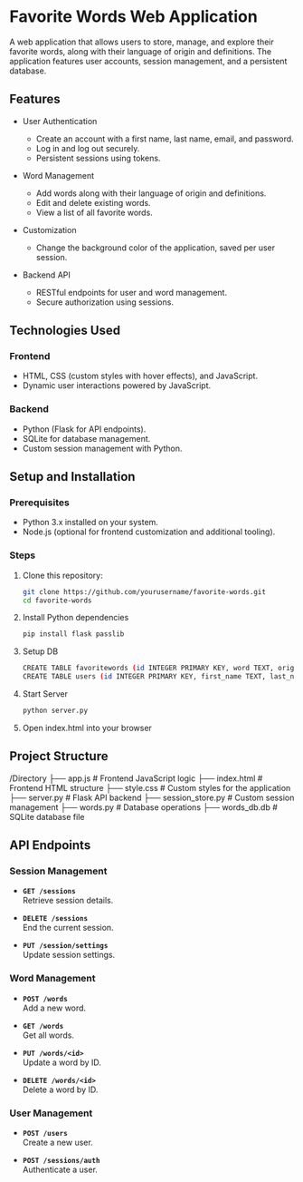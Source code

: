 # Favorite Words Web Application

A web application that allows users to store, manage, and explore their favorite words, along with their language of origin and definitions. The application features user accounts, session management, and a persistent database.

## Features

- User Authentication
  - Create an account with a first name, last name, email, and password.
  - Log in and log out securely.
  - Persistent sessions using tokens.

- Word Management
  - Add words along with their language of origin and definitions.
  - Edit and delete existing words.
  - View a list of all favorite words.

- Customization
  - Change the background color of the application, saved per user session.

- Backend API
  - RESTful endpoints for user and word management.
  - Secure authorization using sessions.

## Technologies Used

### Frontend
- HTML, CSS (custom styles with hover effects), and JavaScript.
- Dynamic user interactions powered by JavaScript.

### Backend
- Python (Flask for API endpoints).
- SQLite for database management.
- Custom session management with Python.

## Setup and Installation

### Prerequisites
- Python 3.x installed on your system.
- Node.js (optional for frontend customization and additional tooling).

### Steps
1. Clone this repository:
   ```bash
   git clone https://github.com/yourusername/favorite-words.git
   cd favorite-words
   ```
2. Install Python dependencies
   ```bash
   pip install flask passlib
   ```
3. Setup DB
   ```bash
   CREATE TABLE favoritewords (id INTEGER PRIMARY KEY, word TEXT, origin TEXT, definition TEXT);
   CREATE TABLE users (id INTEGER PRIMARY KEY, first_name TEXT, last_name TEXT, email TEXT, password TEXT);
   ```
4. Start Server
   ```bash
   python server.py
   ```
5. Open index.html into your browser

## Project Structure
/Directory
├── app.js                # Frontend JavaScript logic
├── index.html            # Frontend HTML structure
├── style.css             # Custom styles for the application
├── server.py             # Flask API backend
├── session_store.py      # Custom session management
├── words.py              # Database operations
├── words_db.db           # SQLite database file

## API Endpoints

### Session Management
- **`GET /sessions`**  
  Retrieve session details.

- **`DELETE /sessions`**  
  End the current session.

- **`PUT /session/settings`**  
  Update session settings.

### Word Management
- **`POST /words`**  
  Add a new word.

- **`GET /words`**  
  Get all words.

- **`PUT /words/<id>`**  
  Update a word by ID.

- **`DELETE /words/<id>`**  
  Delete a word by ID.

### User Management
- **`POST /users`**  
  Create a new user.

- **`POST /sessions/auth`**  
  Authenticate a user.

